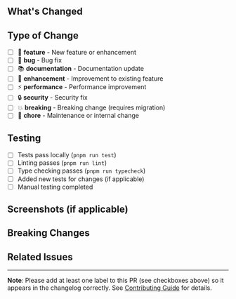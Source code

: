 ## What's Changed

<!-- Brief description of your changes -->

## Type of Change

<!-- Check all that apply -->

- [ ] 🚀 **feature** - New feature or enhancement
- [ ] 🐛 **bug** - Bug fix
- [ ] 📚 **documentation** - Documentation update
- [ ] 🔧 **enhancement** - Improvement to existing feature
- [ ] ⚡ **performance** - Performance improvement
- [ ] 🔒 **security** - Security fix
- [ ] 💥 **breaking** - Breaking change (requires migration)
- [ ] 🧹 **chore** - Maintenance or internal change

## Testing

<!-- Describe how you tested your changes -->

- [ ] Tests pass locally (`pnpm run test`)
- [ ] Linting passes (`pnpm run lint`)
- [ ] Type checking passes (`pnpm run typecheck`)
- [ ] Added new tests for changes (if applicable)
- [ ] Manual testing completed

## Screenshots (if applicable)

<!-- Add screenshots for UI changes -->

## Breaking Changes

<!-- If this is a breaking change, describe migration steps -->

## Related Issues

<!-- Link related issues: Closes #123 -->

---

**Note**: Please add at least one label to this PR (see checkboxes above) so it appears in the changelog correctly. See [Contributing Guide](https://docs-template.kosuke.ai/docs/contributing) for details.
